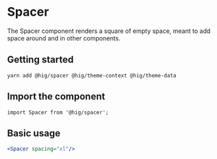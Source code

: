 # Spacer

The Spacer component renders a square of empty space, meant to add space around and in other components.

## Getting started

```
yarn add @hig/spacer @hig/theme-context @hig/theme-data
```

## Import the component

```
import Spacer from '@hig/spacer';
```

## Basic usage

```jsx
<Spacer spacing="xl"/>
```
